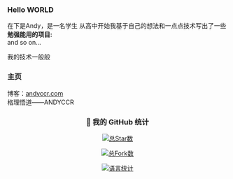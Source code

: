 ### Hello WORLD
在下是Andy，是一名学生<OVER>
从高中开始我基于自己的想法和一点点技术写出了一些**勉强能用的项目:**  
and so on...

我的技术一般般  

### 主页
博客：[andyccr.com](http://www.andyccr.com)  
格理悟道——ANDYCCR

<!-- 徽章区 -->
<div align="center">

### 🌟 我的 GitHub 统计

[![总Star数](https://img.shields.io/github/stars/Andyccr?label=总Stars&style=for-the-badge&color=gold)](https://github.com/Andyccr)

[![总Fork数](https://img.shields.io/github/forks/Andyccr?label=总Forks&style=for-the-badge&color=green)](https://github.com/Andyccr)

[![语言统计](https://github-readme-stats.vercel.app/api/top-langs/?username=Andyccr&layout=compact)](https://github.com/Andyccr)

</div>
